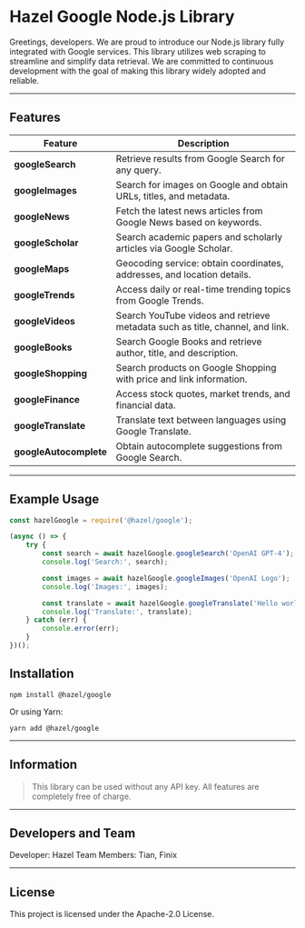 # Hazel Google Node.js Library

Greetings, developers. We are proud to introduce our Node.js library fully integrated with Google services. This library utilizes web scraping to streamline and simplify data retrieval. We are committed to continuous development with the goal of making this library widely adopted and reliable.  

---

## Features

| Feature | Description |
|---------|-------------|
| **googleSearch** | Retrieve results from Google Search for any query. |
| **googleImages** | Search for images on Google and obtain URLs, titles, and metadata. |
| **googleNews** | Fetch the latest news articles from Google News based on keywords. |
| **googleScholar** | Search academic papers and scholarly articles via Google Scholar. |
| **googleMaps** | Geocoding service: obtain coordinates, addresses, and location details. |
| **googleTrends** | Access daily or real-time trending topics from Google Trends. |
| **googleVideos** | Search YouTube videos and retrieve metadata such as title, channel, and link. |
| **googleBooks** | Search Google Books and retrieve author, title, and description. |
| **googleShopping** | Search products on Google Shopping with price and link information. |
| **googleFinance** | Access stock quotes, market trends, and financial data. |
| **googleTranslate** | Translate text between languages using Google Translate. |
| **googleAutocomplete** | Obtain autocomplete suggestions from Google Search. |

---

## Example Usage

```javascript
const hazelGoogle = require('@hazel/google');

(async () => {
    try {
        const search = await hazelGoogle.googleSearch('OpenAI GPT-4');
        console.log('Search:', search);

        const images = await hazelGoogle.googleImages('OpenAI Logo');
        console.log('Images:', images);

        const translate = await hazelGoogle.googleTranslate('Hello world', 'en', 'id');
        console.log('Translate:', translate);
    } catch (err) {
        console.error(err);
    }
})();
```
## Installation
```
npm install @hazel/google
```
Or using Yarn:
```
yarn add @hazel/google
```

---

## Information
> This library can be used without any API key. All features are completely free of charge.

---

## Developers and Team
Developer: Hazel
Team Members: Tian, Finix



---

## License
This project is licensed under the Apache-2.0 License.
